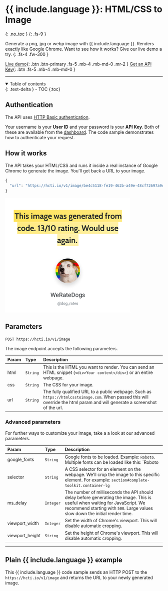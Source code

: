# {{ include.language }}: HTML/CSS to Image
{: .no_toc }
{: .fs-9 }

Generate a png, jpg or webp image with {{ include.language }}. Renders exactly like Google Chrome.
Want to see how it works? Give our live demo a try.
{: .fs-4 .fw-300 }

[Live demo](https://htmlcsstoimage.com/demo){: .btn .btn-primary .fs-5 .mb-4 .mb-md-0 .mr-2 }
[Get an API Key](https://htmlcsstoimage.com){: .btn .fs-5 .mb-4 .mb-md-0 }
<hr>

<details open markdown="block">
  <summary>
    Table of contents
  </summary>
  {: .text-delta }
- TOC
{:toc}
</details>

<!-- ## Getting started -->
<!-- {: .no_toc } -->

## Authentication
The API uses [HTTP Basic authentication](https://en.wikipedia.org/wiki/Basic_access_authentication). 

Your username is your **User ID** and your password is your **API Key**. Both of these are available from the [dashboard](https://htmlcsstoimage.com/dashboard). The code sample demonstrates how to authenticate your request.

<!-- ### How it works -->
<!--  -->
<!-- To create an image, send an **HTTP POST** request to `https://hcti.io/v1/image`. Images can be created from HTML/CSS or a URL. -->

<!-- The API will return JSON with the URL to your newly created image. -->
<!--  -->
<!-- ```javascript -->
<!-- { -->
<!--   "url": "https://hcti.io/v1/image/6e253850-736c-487a-8dc8-b6950ca94703" -->
<!-- } -->
<!-- ``` -->
<!--  -->
<!-- By default, this URL will return a **png**. See [File formats](file-formats.md) for other options. -->
<!--  -->

## How it works

The API takes your HTML/CSS and runs it inside a real instance of Google Chrome to generate the image. You'll get back a URL to your image.

```javascript
{
  "url": "https://hcti.io/v1/image/be4c5118-fe19-462b-a49e-48cf72697a9d"
}
```

<img src="/assets/images/dog-rates-example.png" width="400px" class="border" alt="This image was generated with {{ include.language }}" />

## Parameters

`POST https://hcti.io/v1/image` 

The image endpoint accepts the following parameters.

| Param        | Type          | Description |
|:-------------|:------------------|:------|
| html           | `String`  | This is the HTML you want to render. You can send an HTML snippet \(`<div>Your content</div>`\) or an entire webpage. |
| css | `String` | The CSS for your image. |
| url           | `String` | The fully qualified URL to a public webpage. Such as `https://htmlcsstoimage.com`. When passed this will override the html param and will generate a screenshot of the url. |

### Advanced parameters

For further ways to customize your image, take a a look at our advanced parameters.

| Param        | Type          | Description |
|:-------------|:------------------|:------|
| google_fonts   | `String` | Google fonts to be loaded. Example: `Roboto`. Multiple fonts can be loaded like this: `Roboto|Open Sans`  |
| selector  | `String` | A CSS selector for an element on the webpage. We'll crop the image to this specific element. For example: `section#complete-toolkit.container-lg` |
| ms_delay   | `Integer` | The number of milliseconds the API should delay before generating the image. This is useful when waiting for JavaScript. We recommend starting with `500`. Large values slow down the initial render time.|
| viewport_width   | `Integer` | Set the width of Chrome's viewport. This will disable automatic cropping. |
| viewport_height   | `String` | Set the height of Chrome's viewport. This will disable automatic cropping. |

<hr>

## Plain {{ include.language }} example

This {{ include.language }} code sample sends an HTTP POST to the `https://hcti.io/v1/image` and returns the URL to your newly generated image.

